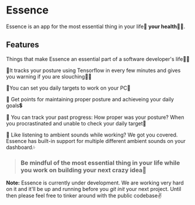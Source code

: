 # Essence

Essence is an app for the most essential thing in your life🏃 **your health**🏃‍♂️.

## Features

Things that make Essence an essential part of a software developer's life👩‍💻

📌It tracks your posture using Tensorflow in every few minutes and gives you warning if you are slouching🙆‍♂️

📌You can set you daily targets to work on your PC🎯

📌 Get points for maintaining proper posture and achieveing your daily goals💲

📌 You can track your past progress: How proper was your posture? When you procrastinated and unable to check your daily target📝

📌 Like listening to ambient sounds while working? We got you covered. Essence has built-in support for multiple different ambient sounds on your dashboard🎶

> ### Be mindful of the most essential thing in your life while you work on building your next crazy idea💫

**Note:** Essence is currently under development. We are working very hard on it and it'll be up and running before you _git init_ your next project. Until then please feel free to tinker around with the public codebase✌️
